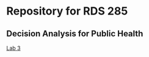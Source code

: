 # Repository for RDS 285
## Decision Analysis for Public Health


[Lab 3](https://jacobjameson.com/rds285/lab_3/lab_3.html)
